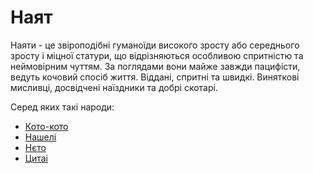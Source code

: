 # Наят
Наяти - це звіроподібні гуманоїди високого зросту або середнього зросту і міцної статури, що відрізняються особливою спритністю та неймовірним чуттям. За поглядами вони майже завжди пацифісти, ведуть кочовий спосіб життя. Віддані, спритні та швидкі. Виняткові мисливці, досвідчені наїздники та добрі скотарі.

Серед яких такі народи:
* [Кото-кото](/docs/races/nayat/koto-koto.md)
* [Нашелі](/docs/races/nayat/nashels.md)
* [Нєто](/docs/races/nayat/neto.md)
* [Цитаі](/docs/races/nayat/tsitai.md)
